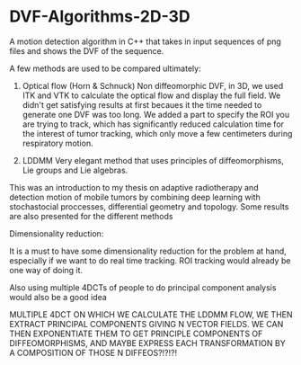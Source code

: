 # DVF-Algorithms-2D-3D

A motion detection algorithm in C++ that takes in input sequences of png files and shows the DVF of the sequence.

A few methods are used to be compared ultimately:

1. Optical flow (Horn & Schnuck)
Non diffeomorphic DVF, in 3D, we used ITK and VTK to calculate the optical flow and display the full field. We didn't get satisfying results at first becaues it the time needed to generate one DVF was too long. We added a part to specify the ROI you are trying to track, which has significantly reduced calculation time for the interest of tumor tracking, which only move a few centimeters during respiratory motion.

2. LDDMM
Very elegant method that uses principles of diffeomorphisms, Lie groups and Lie algebras.



This was an introduction to my thesis on adaptive radiotherapy and detection motion of mobile tumors by combining deep learning with stochastocial proccesses, differential geometry and topology. Some results are also presented for the different methods


Dimensionality reduction:

It is a must to have some dimensionality reduction for the problem at hand, especially if we want to do real time tracking. ROI tracking would already be one way of doing it. 

Also using multiple 4DCTs of people to do principal component analysis would also be a good idea


MULTIPLE 4DCT ON WHICH WE CALCULATE THE LDDMM FLOW, WE THEN EXTRACT PRINCIPAL COMPONENTS GIVING N VECTOR FIELDS. WE CAN THEN EXPONENTIATE THEM TO GET PRINCIPLE COMPONENTS OF DIFFEOMORPHISMS, AND MAYBE EXPRESS EACH TRANSFORMATION BY A COMPOSITION OF THOSE N DIFFEOS?!?!?!


